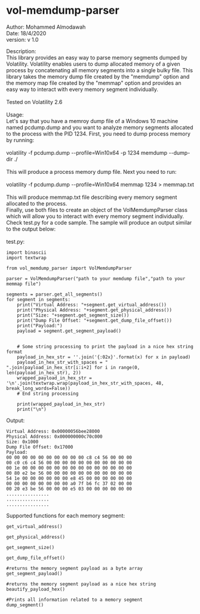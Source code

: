 # vol-memdump-parser

Author: Mohammed Almodawah<br />
Date: 18/4/2020<br />
version: v 1.0<br />

Description:<br />
This library provides an easy way to parse memory segments dumped by Volatility.
Volatility enables users to dump allocated memory of a given process by concatenating
all memory segments into a single bulky file.
This library takes the memory dump file created by the "memdump" option and the
memory map file created by the "memmap" option and provides an easy way to interact
with every memory segment individually.
<br /><br />
Tested on Volatility 2.6
<br /><br />
Usage:<br />
Let's say that you have a memroy dump file of a Windows 10 machine named pcdump.dump and you want to analyze memory segments allocated to the process with the PID 1234.
First, you need to dump process memory by running:<br /><br />
volatility -f pcdump.dump --profile=Win10x64 -p 1234 memdump --dump-dir ./<br /><br />
This will produce a process memory dump file.
Next you need to run:<br /><br />
volatility -f pcdump.dump --profile=Win10x64 memmap 1234 > memmap.txt <br /><br />
This will produce memmap.txt file describing every memory segment allocated to the process.
<br/>Finally, use both files to create an object of the VolMemdumpParser class which will allow you to interact with every memory segment individually.
Check test.py for a code sample. The sample will produce an output similar to the output below:
<br /><br />
test.py:
```
import binascii
import textwrap

from vol_memdump_parser import VolMemdumpParser

parser = VolMemdumpParser("path to your memdump file","path to your memmap file")

segments = parser.get_all_segments()
for segment in segments:
    print("Virtual Address: "+segment.get_virtual_address())
    print("Physical Address: "+segment.get_physical_address())
    print("Size: "+segment.get_segment_size())
    print("Dump File Offset: "+segment.get_dump_file_offset())
    print("Payload:")
    payload = segment.get_segment_payload()


    # Some string processing to print the payload in a nice hex string format
    payload_in_hex_str = ''.join('{:02x}'.format(x) for x in payload)
    payload_in_hex_str_with_spaces = " ".join(payload_in_hex_str[i:i+2] for i in range(0, len(payload_in_hex_str), 2))
    wrapped_payload_in_hex_str = '\n'.join(textwrap.wrap(payload_in_hex_str_with_spaces, 48, break_long_words=False))
    # End string processing

    print(wrapped_payload_in_hex_str)
    print("\n")
```
Output:
```
Virtual Address: 0x00000056bee28000
Physical Address: 0x000000000c70c000
Size: 0x1000
Dump File Offset: 0x17000
Payload:
00 00 00 00 00 00 00 00 00 00 c8 c4 56 00 00 00
00 c0 c6 c4 56 00 00 00 00 00 00 00 00 00 00 00
00 1e 00 00 00 00 00 00 00 00 00 00 00 00 00 00
00 80 e2 be 56 00 00 00 00 00 00 00 00 00 00 00
54 1e 00 00 00 00 00 00 e8 45 00 00 00 00 00 00
00 00 00 00 00 00 00 00 a0 7f b6 fc 37 02 00 00
00 20 e3 be 56 00 00 00 e5 03 00 00 00 00 00 00
................
................
................
```
Supported functions for each memory segment:<br />
```
get_virtual_address()

get_physical_address()

get_segment_size()

get_dump_file_offset()

#returns the memory segment payload as a byte array
get_segment_payload()

#returns the memory segment payload as a nice hex string
beautify_payload_hex() 

#Prints all information related to a memory segment
dump_segment()
```
